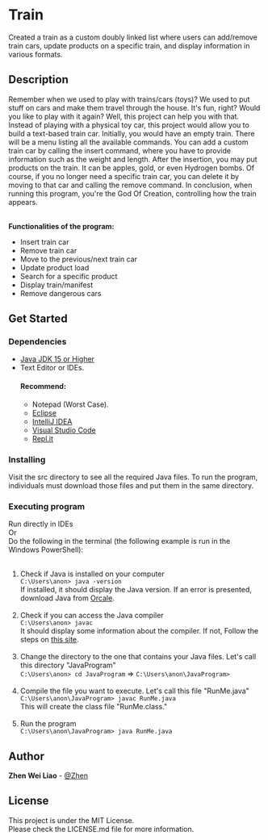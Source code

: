 # Train
Created a train as a custom doubly linked list where users can add/remove train cars, update products on a specific train, and display information in various formats.

<h2>Description</h2>
Remember when we used to play with trains/cars (toys)? We used to put stuff on cars and make them travel through the house. It's fun, right? Would you like to play with it again? Well, this project can help you with that. Instead of playing with a physical toy car, this project would allow you to build a text-based train car. Initially, you would have an empty train. There will be a menu listing all the available commands. You can add a custom train car by calling the insert command, where you have to provide information such as the weight and length. After the insertion, you may put products on the train. It can be apples, gold, or even Hydrogen bombs. Of course, if you no longer need a specific train car, you can delete it by moving to that car and calling the remove command. In conclusion, when running this program, you're the God Of Creation, controlling how the train appears.
<br><br>

<b>Functionalities of the program:</b>
<ul>
  <li>Insert train car</li>
  <li>Remove train car</li>
  <li>Move to the previous/next train car</li>
  <li>Update product load</li>
  <li>Search for a specific product</li>
  <li>Display train/manifest</li>
  <li>Remove dangerous cars</li>
</ul>
<h2>Get Started</h2>
<h3>Dependencies</h3>
<ul>
  <li><a href="https://www.oracle.com/java/technologies/downloads/">Java JDK 15 or Higher</a></li>
  <li>Text Editor or IDEs.</li>
  <h4>Recommend:</h4>
  <ul>
    <li>Notepad (Worst Case).</li>
    <li><a href="https://www.eclipse.org/downloads/">Eclipse</a></li>
    <li><a href="https://www.jetbrains.com/idea/download/?fromIDE=&section=windows">IntelliJ IDEA</a></li>
    <li><a href="https://code.visualstudio.com/">Visual Studio Code</a></li>
    <li><a href="https://replit.com/~">Repl.it</a></li>
  </ul>
</ul>

<h3>Installing</h3>
Visit the src directory to see all the required Java files. To run the program, individuals must download those files and put them in the same directory.

<h3>Executing program</h3>
Run directly in IDEs
<br>
Or
<br>
Do the following in the terminal (the following example is run in the Windows PowerShell):
<br><br>
<ol>
  <li>Check if Java is installed on your computer</li>
  <code>C:\Users\anon> java -version</code>
  <br>
  If installed, it should display the Java version. 
  If an error is presented, download Java from <a href="https://www.oracle.com/java/technologies/downloads/">Orcale</a>.
  <br><br>
  <li>Check if you can access the Java compiler</li>
  <code>C:\Users\anon> javac</code>
  <br>
  It should display some information about the compiler.
  If not, Follow the steps on <a href="http://www.skylit.com/javamethods/faqs/javaindos.html">this site</a>.
  <br><br>
  <li>Change the directory to the one that contains your Java files. Let's call this directory "JavaProgram"</li>
  <code>C:\Users\anon> cd JavaProgram</code> => <code>C:\Users\anon\JavaProgram></code>
  <br><br>
  <li>Compile the file you want to execute. Let's call this file "RunMe.java"</li>
  <code>C:\Users\anon\JavaProgram> javac RunMe.java</code>
  <br>
  This will create the class file "RunMe.class."
  <br><br>
  <li>Run the program</li>
  <code>C:\Users\anon\JavaProgram> java RunMe.java</code>
</ol>

<h2>Author</h2>
<strong>Zhen Wei Liao</strong> - <a href="www.linkedin.com/in/zhenwei-liao-148baa273">@Zhen</a>
<h2>License</h2>
This project is under the MIT License. <br>Please check the LICENSE.md file for more information.
